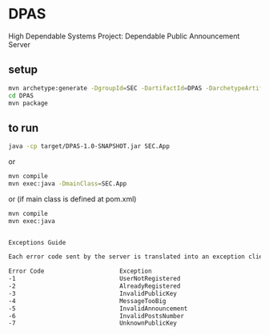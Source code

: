 # DPAS
High Dependable Systems Project: Dependable Public Announcement Server


## setup

```bash
mvn archetype:generate -DgroupId=SEC -DartifactId=DPAS -DarchetypeArtifactId=maven-archetype-quickstart -DarchetypeVersion=1.4 -DinteractiveMode=false
cd DPAS
mvn package
```

## to run
```bash
java -cp target/DPAS-1.0-SNAPSHOT.jar SEC.App
```
or
```bash
mvn compile
mvn exec:java -DmainClass=SEC.App
```
or (if main class is defined at pom.xml)
```bash
mvn compile
mvn exec:java 


Exceptions Guide

Each error code sent by the server is translated into an exception client side.

Error Code                     Exception
-1                             UserNotRegistered
-2                             AlreadyRegistered
-3                             InvalidPublicKey
-4                             MessageTooBig
-5                             InvalidAnnouncement
-6                             InvalidPostsNumber
-7                             UnknownPublicKey
```

